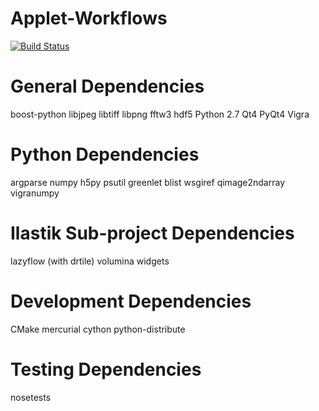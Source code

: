 **Applet-Workflows**
=============================================

[![Build Status](https://secure.travis-ci.org/Ilastik/applet-workflows.png)](http://travis-ci.org/Ilastik/applet-workflows)

General Dependencies
====================
boost-python
libjpeg
libtiff
libpng
fftw3
hdf5
Python 2.7
Qt4
PyQt4
Vigra

Python Dependencies
===================
argparse
numpy
h5py
psutil
greenlet
blist
wsgiref
qimage2ndarray
vigranumpy

Ilastik Sub-project Dependencies
================================
lazyflow (with drtile)
volumina
widgets

Development Dependencies
========================
CMake
mercurial
cython
python-distribute

Testing Dependencies
====================
nosetests


